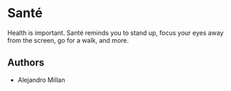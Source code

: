 # Santé
Health is important. Santé reminds you to stand up, focus your eyes away from the screen, go for a walk, and more.

## Authors
- Alejandro Millan
